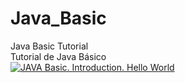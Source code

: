 # Java_Basic
Java Basic Tutorial <br />
Tutorial de Java Básico  <br />
[![JAVA Basic. Introduction. Hello World](https://img.youtube.com/vi/ow3c5wKBfD/0.jpg)](https://www.youtube.com/watch?v=ow3c5wKBfD)

